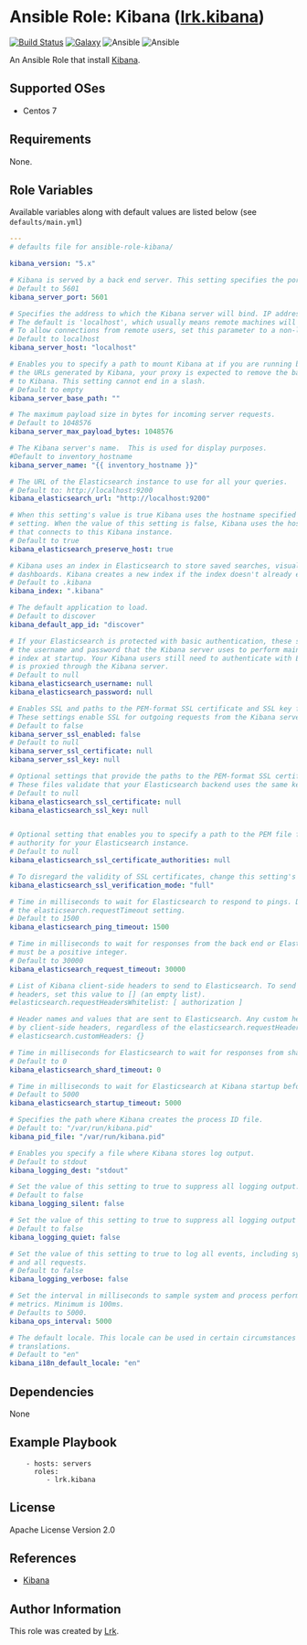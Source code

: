 Ansible Role: Kibana ([lrk.kibana](https://galaxy.ansible.com/lrk/kibana/))
=========
[![Build Status](https://travis-ci.org/lrk/ansible-role-kibana.svg?branch=master)](https://travis-ci.org/lrk/ansible-role-kibana)
[![Galaxy](https://img.shields.io/badge/galaxy-lrk.kibana-blue.svg)](https://galaxy.ansible.com/lrk/kibana)
![Ansible](https://img.shields.io/ansible/role/d/21513.svg)
![Ansible](https://img.shields.io/badge/dynamic/json.svg?label=min_ansible_version&url=https%3A%2F%2Fgalaxy.ansible.com%2Fapi%2Fv1%2Froles%2F21513%2F&query=$.min_ansible_version)

An Ansible Role that install [Kibana](https://www.elastic.co/products/kibana).

Supported OSes
--------------
- Centos 7

Requirements
------------
None.

Role Variables
--------------

Available variables along with default values are listed below (see `defaults/main.yml`)

```yml
---
# defaults file for ansible-role-kibana/

kibana_version: "5.x"

# Kibana is served by a back end server. This setting specifies the port to use.
# Default to 5601
kibana_server_port: 5601

# Specifies the address to which the Kibana server will bind. IP addresses and host names are both valid values.
# The default is 'localhost', which usually means remote machines will not be able to connect.
# To allow connections from remote users, set this parameter to a non-loopback address.
# Default to localhost
kibana_server_host: "localhost"

# Enables you to specify a path to mount Kibana at if you are running behind a proxy. This only affects
# the URLs generated by Kibana, your proxy is expected to remove the basePath value before forwarding requests
# to Kibana. This setting cannot end in a slash.
# Default to empty
kibana_server_base_path: ""

# The maximum payload size in bytes for incoming server requests.
# Default to 1048576
kibana_server_max_payload_bytes: 1048576

# The Kibana server's name.  This is used for display purposes.
#Default to inventory_hostname
kibana_server_name: "{{ inventory_hostname }}"

# The URL of the Elasticsearch instance to use for all your queries.
# Default to: http://localhost:9200
kibana_elasticsearch_url: "http://localhost:9200"

# When this setting's value is true Kibana uses the hostname specified in the server.host
# setting. When the value of this setting is false, Kibana uses the hostname of the host
# that connects to this Kibana instance.
# Default to true
kibana_elasticsearch_preserve_host: true

# Kibana uses an index in Elasticsearch to store saved searches, visualizations and
# dashboards. Kibana creates a new index if the index doesn't already exist.
# Default to .kibana
kibana_index: ".kibana"

# The default application to load.
# Default to discover
kibana_default_app_id: "discover"

# If your Elasticsearch is protected with basic authentication, these settings provide
# the username and password that the Kibana server uses to perform maintenance on the Kibana
# index at startup. Your Kibana users still need to authenticate with Elasticsearch, which
# is proxied through the Kibana server.
# Default to null
kibana_elasticsearch_username: null
kibana_elasticsearch_password: null

# Enables SSL and paths to the PEM-format SSL certificate and SSL key files, respectively.
# These settings enable SSL for outgoing requests from the Kibana server to the browser.
# Default to false
kibana_server_ssl_enabled: false
# Default to null
kibana_server_ssl_certificate: null
kibana_server_ssl_key: null

# Optional settings that provide the paths to the PEM-format SSL certificate and key files.
# These files validate that your Elasticsearch backend uses the same key files.
# Default to null
kibana_elasticsearch_ssl_certificate: null
kibana_elasticsearch_ssl_key: null


# Optional setting that enables you to specify a path to the PEM file for the certificate
# authority for your Elasticsearch instance.
# Default to null
kibana_elasticsearch_ssl_certificate_authorities: null

# To disregard the validity of SSL certificates, change this setting's value to 'none'.
kibana_elasticsearch_ssl_verification_mode: "full"

# Time in milliseconds to wait for Elasticsearch to respond to pings. Defaults to the value of
# the elasticsearch.requestTimeout setting.
# Default to 1500
kibana_elasticsearch_ping_timeout: 1500

# Time in milliseconds to wait for responses from the back end or Elasticsearch. This value
# must be a positive integer.
# Default to 30000
kibana_elasticsearch_request_timeout: 30000

# List of Kibana client-side headers to send to Elasticsearch. To send *no* client-side
# headers, set this value to [] (an empty list).
#elasticsearch.requestHeadersWhitelist: [ authorization ]

# Header names and values that are sent to Elasticsearch. Any custom headers cannot be overwritten
# by client-side headers, regardless of the elasticsearch.requestHeadersWhitelist configuration.
# elasticsearch.customHeaders: {}

# Time in milliseconds for Elasticsearch to wait for responses from shards. Set to 0 to disable.
# Default to 0
kibana_elasticsearch_shard_timeout: 0

# Time in milliseconds to wait for Elasticsearch at Kibana startup before retrying.
# Default to 5000
kibana_elasticsearch_startup_timeout: 5000

# Specifies the path where Kibana creates the process ID file.
# Default to: "/var/run/kibana.pid"
kibana_pid_file: "/var/run/kibana.pid"

# Enables you specify a file where Kibana stores log output.
# Default to stdout
kibana_logging_dest: "stdout"

# Set the value of this setting to true to suppress all logging output.
# Default to false
kibana_logging_silent: false

# Set the value of this setting to true to suppress all logging output other than error messages.
# Default to false
kibana_logging_quiet: false

# Set the value of this setting to true to log all events, including system usage information
# and all requests.
# Default to false
kibana_logging_verbose: false

# Set the interval in milliseconds to sample system and process performance
# metrics. Minimum is 100ms.
# Defaults to 5000.
kibana_ops_interval: 5000

# The default locale. This locale can be used in certain circumstances to substitute any missing
# translations.
# Default to "en"
kibana_i18n_default_locale: "en"

```

Dependencies
------------

None

Example Playbook
----------------

```
    - hosts: servers
      roles:
         - lrk.kibana
```

 License
 -------

 Apache License Version 2.0

 References
 ----------

- [Kibana](https://www.elastic.co/products/kibana)

Author Information
------------------
This role was created by [Lrk](https://github.com/lrk).

